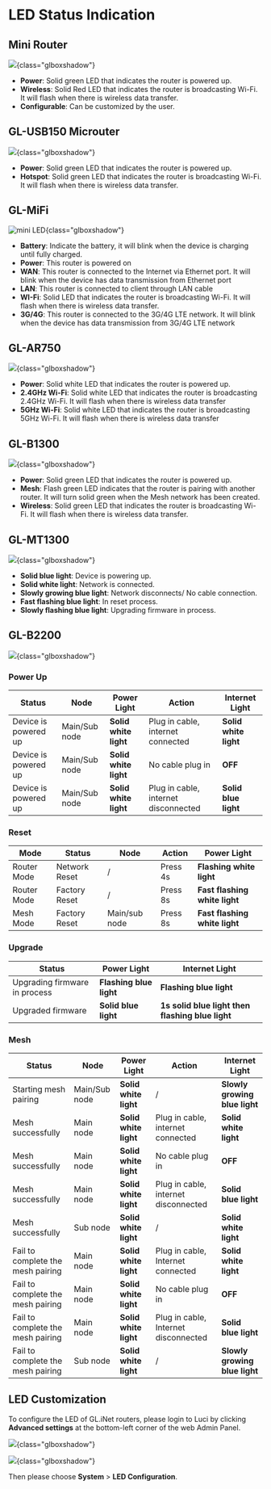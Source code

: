 # LED Status Indication

## Mini Router

![](https://static.gl-inet.com/docs/en/2.x/troubleshooting/src/ledlight/mini_led.jpg){class="glboxshadow"}

- **Power**: Solid green LED that indicates the router is powered up.
- **Wireless**:  Solid Red LED that indicates the router is broadcasting Wi-Fi. It will flash when there is wireless data transfer.
- **Configurable**: Can be customized by the user.

## GL-USB150 Microuter

![](https://static.gl-inet.com/docs/en/2.x/troubleshooting/src/ledlight/microuter.jpg){class="glboxshadow"}

- **Power**: Solid green LED that indicates the router is powered up.
- **Hotspot**:  Solid green LED that indicates the router is broadcasting Wi-Fi. It will flash when there is wireless data transfer.


## GL-MiFi

![mini LED](https://static.gl-inet.com/docs/en/2.x/troubleshooting/src/ledlight/mifi.jpg){class="glboxshadow"}

- **Battery**: Indicate the battery, it will blink when the device is charging until fully charged.
- **Power**: This router is powered on
- **WAN**: This router is connected to the Internet via Ethernet port.  It will blink when the device has data transmission from Ethernet port
- **LAN**: This router is connected to client through LAN cable
- **WI-Fi**: Solid LED that indicates the router is broadcasting Wi-Fi. It will flash when there is wireless data transfer.
- **3G/4G**: This router is connected to the 3G/4G LTE network. It will blink when the device has data transmission from 3G/4G LTE network


## GL-AR750 

![](https://static.gl-inet.com/docs/en/2.x/troubleshooting/src/ledlight/ar750.jpg){class="glboxshadow"}

- **Power**: Solid white LED that indicates the router is powered up.
- **2.4GHz Wi-Fi**: Solid white LED that indicates the router is broadcasting 2.4GHz Wi-Fi. It will flash when there is wireless data transfer
- **5GHz Wi-Fi**: Solid white LED that indicates the router is broadcasting 5GHz Wi-Fi. It will flash when there is wireless data transfer


## GL-B1300

![](https://static.gl-inet.com/docs/en/2.x/troubleshooting/src/ledlight/b1300.jpg){class="glboxshadow"}

- **Power**: Solid green LED that indicates the router is powered up.
- **Mesh**: Flash green LED indicates that the router is pairing with another router. It will turn solid green when the Mesh network has been created.
- **Wireless**: Solid green LED that indicates the router is broadcasting Wi-Fi. It will flash when there is wireless data transfer.


## GL-MT1300

![](https://static.gl-inet.com/docs/en/3/troubleshooting/led/mt1300_light.jpg){class="glboxshadow"}

- **Solid blue light**: Device is powering up.
- **Solid white light**: Network is connected.
- **Slowly growing blue light**: Network disconnects/ No cable connection.
- **Fast flashing blue light**: In reset process.
- **Slowly flashing blue light**: Upgrading firmware in process.


## GL-B2200

![](https://static.gl-inet.com/docs/en/3/troubleshooting/led/b2200_light.jpg){class="glboxshadow"}


### Power Up

| Status       | Node      | Power Light| Action   | Internet Light    |
| ------------ | --------- | ---------- | -------- | ----------------- |
| Device is powered up       | Main/Sub node      | **Solid white light**      | Plug in cable, internet connected | **Solid white light**                |
| Device is powered up   | Main/Sub node      | **Solid white light**       | No cable plug in | **OFF**                |
| Device is powered up     | Main/Sub node      | **Solid white light**          | Plug in cable, internet disconnected | **Solid blue light**                |


### Reset

| Mode       | Status      | Node| Action   | Power Light    |
| ------------ | --------- | ---------- | -------- | ----------------- |
| Router Mode       | Network Reset      | /      | Press 4s | **Flashing white light**                |
| Router Mode   | Factory Reset     | /       | Press 8s | **Fast flashing white light**                |
| Mesh Mode     | Factory Reset      | Main/sub node         | Press 8s | **Fast flashing white light**                |


### Upgrade

| Status       | Power Light     | Internet Light|
| ------------ | --------- | ---------- |
| Upgrading firmware in process       | **Flashing blue light**      | **Flashing blue light**      | 
| Upgraded firmware    | **Solid blue light**     |   **1s solid blue light then flashing blue light**    | 


### Mesh

| Status       | Node      | Power Light| Action   | Internet Light    |
| ------------ | --------- | ---------- | -------- | ----------------- |
| Starting mesh pairing       | Main/Sub node      | **Solid white light**      | / | **Slowly growing blue light**                |
| Mesh successfully   | Main node      | **Solid white light**       | Plug in cable, internet connected | **Solid white light**                |
| Mesh successfully     | Main node      | **Solid white light**          | No cable plug in | **OFF**                |
| Mesh successfully     | Main node      | **Solid white light**          | Plug in cable, internet disconnected | **Solid blue light**                |
| Mesh successfully     | Sub node      | **Solid white light**          | / | **Solid white light**                |
| Fail to complete the mesh pairing     | Main node      | **Solid white light**          | Plug in cable, Internet connected | **Solid white light**                |
| Fail to complete the mesh pairing     | Main node      | **Solid white light**          | No cable plug in | **OFF**                |
| Fail to complete the mesh pairing     | Main node      | **Solid white light**          | Plug in cable, Internet disconnected | **Solid blue light**                |
| Fail to complete the mesh pairing     | Sub node      | **Solid white light**          | / | **Slowly growing blue light**                |


## LED Customization

To configure the LED of GL.iNet routers, please login to Luci by clicking **Advanced settings** at the bottom-left corner of the web Admin Panel. 

![](https://static.gl-inet.com/docs/en/3/troubleshooting/ledadvanced.png){class="glboxshadow"}

![](https://static.gl-inet.com/docs/en/3/setup/slate/more_settings/advanced.jpg){class="glboxshadow"}

Then please choose **System** > **LED Configuration**.
